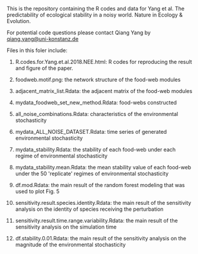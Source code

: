 This is the repository containing the R codes and data for Yang et al. The predictability of ecological stability in a noisy world. Nature in Ecology & Evolution.  

For potential code questions please contact Qiang Yang by qiang.yang@uni-konstanz.de

Files in this foler include:

1) R.codes.for.Yang.et.al.2018.NEE.html: R codes for reproducing the result and figure of the paper.

2) foodweb.motif.png: the network structure of the food-web modules

3) adjacent_matrix_list.Rdata: the adjacent matrix of the food-web modules

4) mydata_foodweb_set_new_method.Rdata: food-webs constructed

5) all_noise_combinations.Rdata: characteristics of the environmental stochasticity

6) mydata_ALL_NOISE_DATASET.Rdata: time series of generated environmental stochasticity

7) mydata_stability.Rdata: the stability of each food-web under each regime of environmental stochasticity

8) mydata_stability.mean.Rdata: the mean stability value of each food-web under the 50 'replicate' regimes of environmental stochasticity

9) df.mod.Rdata: the main result of the random forest modeling that was used to plot Fig. 5

10) sensitivity.result.species.identity.Rdata: the main result of the sensitivity analysis on the identity of species receiving the perturbation

11) sensitivity.result.time.range.variability.Rdata: the main result of the sensitivity analysis on the simulation time

12) df.stability.0.01.Rdata: the main result of the sensitivity analysis on the magnitude of the environmental stochasticity
